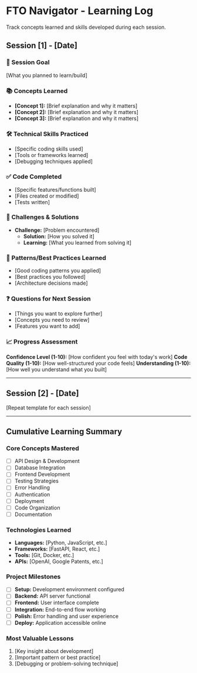 # FTO Navigator - Learning Log

Track concepts learned and skills developed during each session.

## Session [1] - [Date]

### 🎯 Session Goal
[What you planned to learn/build]

### 📚 Concepts Learned
- **[Concept 1]:** [Brief explanation and why it matters]
- **[Concept 2]:** [Brief explanation and why it matters]
- **[Concept 3]:** [Brief explanation and why it matters]

### 🛠️ Technical Skills Practiced
- [Specific coding skills used]
- [Tools or frameworks learned]
- [Debugging techniques applied]

### ✅ Code Completed
- [Specific features/functions built]
- [Files created or modified]
- [Tests written]

### 🤔 Challenges & Solutions
- **Challenge:** [Problem encountered]
  - **Solution:** [How you solved it]
  - **Learning:** [What you learned from solving it]

### 🔄 Patterns/Best Practices Learned
- [Good coding patterns you applied]
- [Best practices you followed]
- [Architecture decisions made]

### ❓ Questions for Next Session
- [Things you want to explore further]
- [Concepts you need to review]
- [Features you want to add]

### 📈 Progress Assessment
**Confidence Level (1-10):** [How confident you feel with today's work]
**Code Quality (1-10):** [How well-structured your code feels]
**Understanding (1-10):** [How well you understand what you built]

---

## Session [2] - [Date]

[Repeat template for each session]

---

## Cumulative Learning Summary

### Core Concepts Mastered
- [ ] API Design & Development
- [ ] Database Integration
- [ ] Frontend Development
- [ ] Testing Strategies
- [ ] Error Handling
- [ ] Authentication
- [ ] Deployment
- [ ] Code Organization
- [ ] Documentation

### Technologies Learned
- **Languages:** [Python, JavaScript, etc.]
- **Frameworks:** [FastAPI, React, etc.]
- **Tools:** [Git, Docker, etc.]
- **APIs:** [OpenAI, Google Patents, etc.]

### Project Milestones
- [ ] **Setup:** Development environment configured
- [ ] **Backend:** API server functional
- [ ] **Frontend:** User interface complete
- [ ] **Integration:** End-to-end flow working
- [ ] **Polish:** Error handling and user experience
- [ ] **Deploy:** Application accessible online

### Most Valuable Lessons
1. [Key insight about development]
2. [Important pattern or best practice]
3. [Debugging or problem-solving technique]